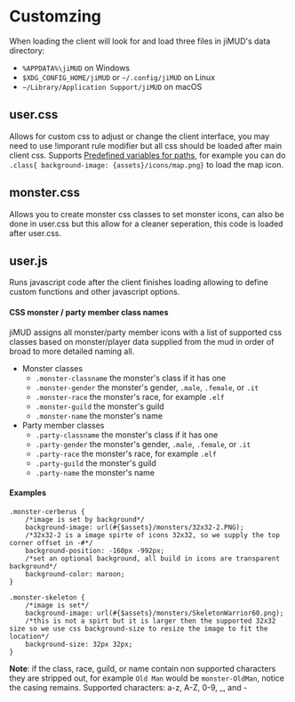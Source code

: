 # Customzing

When loading the client will look for and load three files in jiMUD's data directory:
- `%APPDATA%\jiMUD` on Windows
- `$XDG_CONFIG_HOME/jiMUD` or `~/.config/jiMUD` on Linux
- `~/Library/Application Support/jiMUD` on macOS

## user.css 
Allows for custom css to adjust or change the client interface, you may need to use !imporant rule modifier but all css should be loaded after main client css. Supports [Predefined variables for paths](faq.md#what-predefined-variables-can-be-use-for-paths), 
for example you can do `.class{ background-image: {assets}/icons/map.png}` to load the map icon.

## monster.css
Allows you to create monster css classes to set monster icons, can also be done in user.css but this allow for a cleaner seperation, this code is loaded after user.css. 

## user.js
Runs javascript code after the client finishes loading allowing to define custom functions and other javascript options.

#### CSS monster / party member class names
jiMUD assigns all monster/party member icons with a list of supported css classes based on monster/player data supplied from the mud in order of broad to more detailed naming all.
- Monster classes
  - `.monster-classname` the monster's class if it has one
  - `.monster-gender` the monster's gender, `.male`, `.female`, or `.it`
  - `.monster-race` the monster's race, for example `.elf`
  - `.monster-guild` the monster's guild
  - `.monster-name` the monster's name
- Party member classes
  - `.party-classname` the monster's class if it has one
  - `.party-gender` the monster's gender, `.male`, `.female`, or `.it`
  - `.party-race` the monster's race, for example `.elf`
  - `.party-guild` the monster's guild
  - `.party-name` the monster's name
#### Examples

```
.monster-cerberus {
    /*image is set by background*/
    background-image: url(#{$assets}/monsters/32x32-2.PNG);
    /*32x32-2 is a image spirte of icons 32x32, so we supply the top corner offset in -#*/
    background-position: -160px -992px;
    /*set an optional background, all build in icons are transparent background*/
    background-color: maroon;
}

.monster-skeleton {
    /*image is set*/
    background-image: url(#{$assets}/monsters/SkeletonWarrior60.png);
    /*this is not a spirt but it is larger then the supported 32x32 size so we use css background-size to resize the image to fit the location*/
    background-size: 32px 32px;
}
```
**Note**: if the class, race, guild, or name contain non supported characters they are stripped out, for example `Old Man` would be `monster-OldMan`, notice the casing remains. Supported characters: a-z, A-Z, 0-9, _, and -